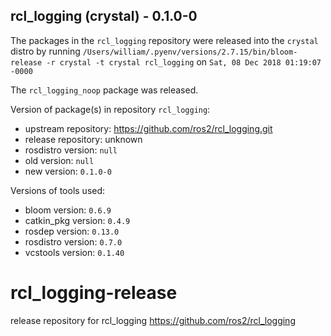 ## rcl_logging (crystal) - 0.1.0-0

The packages in the `rcl_logging` repository were released into the `crystal` distro by running `/Users/william/.pyenv/versions/2.7.15/bin/bloom-release -r crystal -t crystal rcl_logging` on `Sat, 08 Dec 2018 01:19:07 -0000`

The `rcl_logging_noop` package was released.

Version of package(s) in repository `rcl_logging`:

- upstream repository: https://github.com/ros2/rcl_logging.git
- release repository: unknown
- rosdistro version: `null`
- old version: `null`
- new version: `0.1.0-0`

Versions of tools used:

- bloom version: `0.6.9`
- catkin_pkg version: `0.4.9`
- rosdep version: `0.13.0`
- rosdistro version: `0.7.0`
- vcstools version: `0.1.40`


# rcl_logging-release
release repository for rcl_logging https://github.com/ros2/rcl_logging
